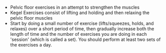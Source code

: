 - Pelvic floor exercises in an attempt to strengthen the muscles
- Kegel Exercises consist of lifting and holding and then relaxing the pelvic floor muscles
- Start by doing a small number of exercise (lifts/squeezes, holds, and relaxes) over a short period of time, then gradually increase both the length of time and the number of exercises you are doing in each 'session' (which is called a set). You should perform at least two sets of the exercises a day.
